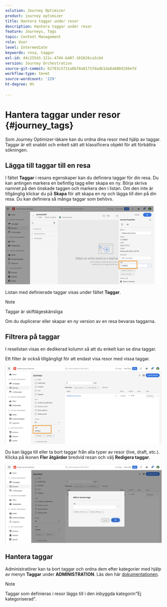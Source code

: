 ```yaml
---
solution: Journey Optimizer
product: journey optimizer
title: Hantera taggar under resor
description: Hantera taggar under resor
feature: Journeys, Tags
topic: Content Management
role: User
level: Intermediate
keywords: resa, taggar
exl-id: 44c255d1-121c-47d4-b407-161626ca3cb4
version: Journey Orchestration
source-git-commit: 62783c5731a8b78a8171fdadb1da8a680d249efd
workflow-type: tm+mt
source-wordcount: '229'
ht-degree: 0%

---
```


# Hantera taggar under resor {#journey_tags}

Som Journey Optimizer-läkare kan du ordna dina resor med hjälp av taggar. Taggar är ett snabbt och enkelt sätt att klassificera objekt för att förbättra sökningen.

## Lägga till taggar till en resa

I fältet **Taggar** i resans egenskaper kan du definiera taggar för din resa. Du kan antingen markera en befintlig tagg eller skapa en ny. Börja skriva namnet på den önskade taggen och markera den i listan. Om den inte är tillgänglig klickar du på **Skapa** för att skapa en ny och lägga till den på din resa. Du kan definiera så många taggar som behövs.

![](assets/tags1.png)

Listan med definierade taggar visas under fältet **Taggar**.

>[!NOTE]
>
> Taggar är skiftlägeskänsliga
> 
> Om du duplicerar eller skapar en ny version av en resa bevaras taggarna.

## Filtrera på taggar

I reselistan visas en dedikerad kolumn så att du enkelt kan se dina taggar.

Ett filter är också tillgängligt för att endast visa resor med vissa taggar.

![](assets/tags2.png)

Du kan lägga till eller ta bort taggar från alla typer av resor (live, draft, etc.). Klicka på ikonen **Fler åtgärder** bredvid resan och välj **Redigera taggar**.

![](assets/tags3.png)

## Hantera taggar

Administratörer kan ta bort taggar och ordna dem efter kategorier med hjälp av menyn **Taggar** under **ADMINISTRATION**. Läs den här [dokumentationen](https://experienceleague.adobe.com/docs/experience-platform/administrative-tags/overview.html?lang=sv-SE).

>[!NOTE]
>
> Taggar som definieras i resor läggs till i den inbyggda kategorin&quot;Ej kategoriserad&quot;.
